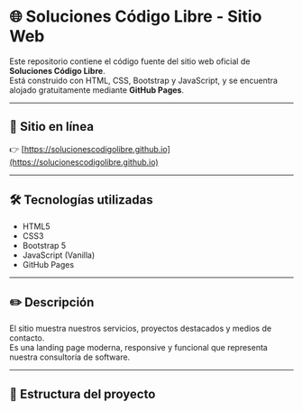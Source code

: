 # 🌐 Soluciones Código Libre - Sitio Web

Este repositorio contiene el código fuente del sitio web oficial de **Soluciones Código Libre**.  
Está construido con HTML, CSS, Bootstrap y JavaScript, y se encuentra alojado gratuitamente mediante **GitHub Pages**.

---

## 🔗 Sitio en línea

👉 [https://solucionescodigolibre.github.io](https://solucionescodigolibre.github.io)

---

## 🛠️ Tecnologías utilizadas

- HTML5
- CSS3
- Bootstrap 5
- JavaScript (Vanilla)
- GitHub Pages

---

## ✏️ Descripción

El sitio muestra nuestros servicios, proyectos destacados y medios de contacto.  
Es una landing page moderna, responsive y funcional que representa nuestra consultoría de software.

---

## 📁 Estructura del proyecto

